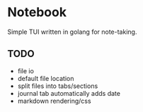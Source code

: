 # Notebook

Simple TUI written in golang for note-taking.

## TODO

- file io
- default file location
- split files into tabs/sections
- journal tab automatically adds date
- markdown rendering/css
